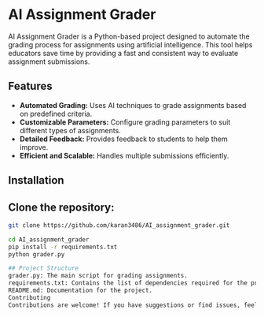 # AI Assignment Grader

AI Assignment Grader is a Python-based project designed to automate the grading process for assignments using artificial intelligence. This tool helps educators save time by providing a fast and consistent way to evaluate assignment submissions.

## Features

- **Automated Grading:** Uses AI techniques to grade assignments based on predefined criteria.
- **Customizable Parameters:** Configure grading parameters to suit different types of assignments.
- **Detailed Feedback:** Provides feedback to students to help them improve.
- **Efficient and Scalable:** Handles multiple submissions efficiently.

## Installation

## Clone the repository:
   ```bash
   git clone https://github.com/karan3486/AI_assignment_grader.git

   cd AI_assignment_grader
   pip install -r requirements.txt
   python grader.py
   
## Project Structure
grader.py: The main script for grading assignments.
requirements.txt: Contains the list of dependencies required for the project.
README.md: Documentation for the project.
Contributing
Contributions are welcome! If you have suggestions or find issues, feel free to create a pull request or open an issue.

   
